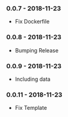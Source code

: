 ### 0.0.7 - 2018-11-23
* Fix Dockerfile

### 0.0.8 - 2018-11-23
* Bumping Release

### 0.0.9 - 2018-11-23
* Including data

### 0.0.11 - 2018-11-23
* Fix Template